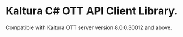 # Kaltura C# OTT API Client Library.
Compatible with Kaltura OTT server version 8.0.0.30012 and above.
